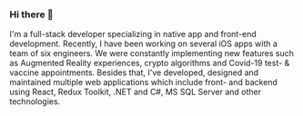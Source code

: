 ### Hi there 👋

I'm a full-stack developer specializing in native app and front-end development. Recently, I have been working on several iOS apps with a team of six engineers. We were constantly implementing new features such as Augmented Reality experiences, crypto algorithms and Covid-19 test- & vaccine appointments. Besides that, I've developed, designed and maintained multiple web applications which include front- and backend using React, Redux Toolkit, .NET and C#, MS SQL Server and other technologies.

<!--
**timlangner/timlangner** is a ✨ _special_ ✨ repository because its `README.md` (this file) appears on your GitHub profile.

Here are some ideas to get you started:

- 🔭 I’m currently working on ...
- 🌱 I’m currently learning ...
- 👯 I’m looking to collaborate on ...
- 🤔 I’m looking for help with ...
- 💬 Ask me about ...
- 📫 How to reach me: ...
- 😄 Pronouns: ...
- ⚡ Fun fact: ...
-->
